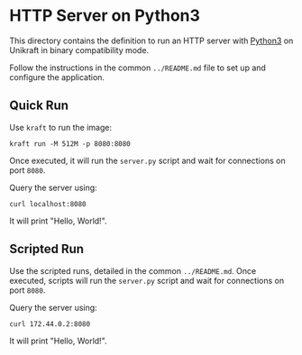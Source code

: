 # HTTP Server on Python3

This directory contains the definition to run an HTTP server with [Python3](https://www.python.org/) on Unikraft in binary compatibility mode.

Follow the instructions in the common `../README.md` file to set up and configure the application.

## Quick Run

Use `kraft` to run the image:

```console
kraft run -M 512M -p 8080:8080
```

Once executed, it will run the `server.py` script and wait for connections on port `8080`.

Query the server using:

```console
curl localhost:8080
```

It will print "Hello, World!".

## Scripted Run

Use the scripted runs, detailed in the common `../README.md`.
Once executed, scripts will run the `server.py` script and wait for connections on port `8080`.

Query the server using:

```console
curl 172.44.0.2:8080
```

It will print "Hello, World!".

